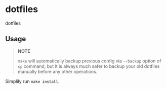 # dotfiles

dotfiles

## Usage

> **NOTE**
>
> `make` will automatically backup previous config via `--backup` option of `cp` command,
> but it is always much safer to backup your old dotfiles manually before any other operations.

Simplily run `make install`.
